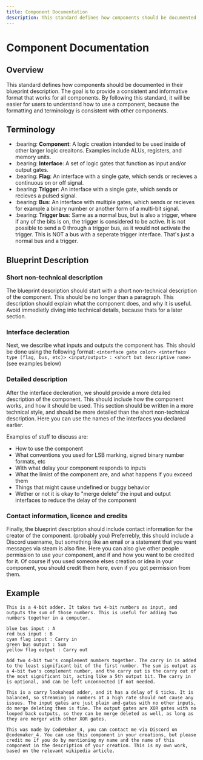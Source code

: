 ```yaml
---
title: Component Documentation
description: This standard defines how components should be documented in their blueprint description.
---
```


# Component Documentation

## Overview

This standard defines how components should be documented in their blueprint description. The goal is to provide a consistent and informative format that works for all components. By following this standard, it will be easier for users to understand how to use a component, because the formatting and terminology is consistent with other components.

## Terminology

- :bearing: **Component**: A logic creation intended to be used inside of other larger logic creaitons. Examples include ALUs, registers, and memory units.
- :bearing: **Interface**: A set of logic gates that function as input and/or output gates.
- :bearing: **Flag**: An interface with a single gate, which sends or recieves a continuous on or off signal.
- :bearing: **Trigger**: An interface with a single gate, which sends or recieves a pulsed signal.
- :bearing: **Bus**: An interface with multiple gates, which sends or recieves for example a binary number or another form of a multi-bit signal.
- :bearing: **Trigger bus**: Same as a normal bus, but is also a trigger, where if any of the bits is on, the trigger is considered to be active. It is not possible to send a 0 through a trigger bus, as it would not activate the trigger. This is NOT a bus with a seperate trigger interface. That's just a normal bus and a trigger.

## Blueprint Description
### Short non-technical description
The blueprint description should start with a short non-technical description of the component. This should be no longer than a paragraph. This description should explain what the component does, and why it is useful. Avoid immedietly diving into technical details, because thats for a later section.

### Interface decleration
Next, we describe what inputs and outputs the component has. This should be done using the following format:
`<interface gate color> <interface type (flag, bus, etc)> <input/output> : <short but descriptive name>`
(see examples below)

### Detailed description
After the interface decleration, we should provide a more detailed description of the component. This should include how the component works, and how it should be used. This section should be written in a more technical style, and should be more detailed than the short non-technical description. Here you can use the names of the interfaces you declared earlier.

Examples of stuff to discuss are:
- How to use the component
- What conventions you used for LSB marking, signed binary number formats, etc
- With what delay your component responds to inputs
- What the limist of the component are, and what happens if you exceed them
- Things that might cause undefined or buggy behavior
- Wether or not it is okay to "merge delete" the input and output interfaces to reduce the delay of the component

### Contact information, licence and credits
Finally, the blueprint description should include contact information for the creator of the component. (probably you) Preferrebly, this should include a Discord username, but something like an email or a statement that you want messages via steam is also fine.
Here you can also give other people permission to use your component, and if and how you want to be credited for it.
Of course if you used someone elses creation or idea in your component, you should credit them here, even if you got permission from them.

## Example
```
This is a 4-bit adder. It takes two 4-bit numbers as input, and outputs the sum of those numbers. This is useful for adding two numbers together in a computer.

blue bus input : A
red bus input : B
cyan flag input : Carry in
green bus output : Sum
yellow flag output : Carry out

Add two 4-bit two's complement numbers together. The carry in is added to the least significant bit of the first number. The sum is output as a 4-bit two's complement number, and the carry out is the carry out of the most significant bit, acting like a 5th output bit. The carry in is optional, and can be left unconnected if not needed.

This is a carry lookahead adder, and it has a delay of 6 ticks. It is balanced, so streaming in numbers at a high rate should not cause any issues. The input gates are just plain and-gates with no other inputs, do merge deleting them is fine. The output gates are XOR gates with no looped back outputs, so they can be merge deleted as well, as long as they are merger with other XOR gates.

This was made by CodeMaker_4, you can contact me via Discord on @codemaker_4. You can use this component in your creations, but please credit me if you do by mentioning my name and the name of this component in the description of your creation. This is my own work, based on the relevant wikipedia article.
```